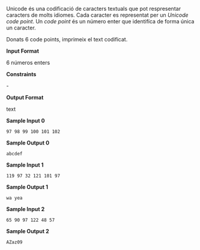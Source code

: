 Unicode és una codificació de caracters textuals que pot respresentar
caracters de molts idiomes. Cada caracter es representat per un *Unicode
code point*. Un *code point* és un número enter que identifíca de forma
única un caracter.

Donats 6 code points, imprimeix el text codificat.

**Input Format**

6 números enters

**Constraints**

\-

**Output Format**

text

**Sample Input 0**

    97 98 99 100 101 102

**Sample Output 0**

    abcdef

**Sample Input 1**

    119 97 32 121 101 97

**Sample Output 1**

    wa yea

**Sample Input 2**

    65 90 97 122 48 57

**Sample Output 2**

    AZaz09
